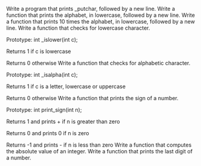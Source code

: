 Write a program that prints _putchar, followed by a new line.
Write a function that prints the alphabet, in lowercase, followed by a new line.
Write a function that prints 10 times the alphabet, in lowercase, followed by a new line.
Write a function that checks for lowercase character.



Prototype: int _islower(int c);

Returns 1 if c is lowercase

Returns 0 otherwise
Write a function that checks for alphabetic character.



Prototype: int _isalpha(int c);

Returns 1 if c is a letter, lowercase or uppercase

Returns 0 otherwise
Write a function that prints the sign of a number.



Prototype: int print_sign(int n);

Returns 1 and prints + if n is greater than zero

Returns 0 and prints 0 if n is zero

Returns -1 and prints - if n is less than zero
Write a function that computes the absolute value of an integer.
Write a function that prints the last digit of a number.
